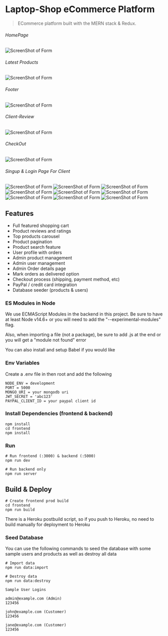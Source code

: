 # Laptop-Shop eCommerce Platform

> ECommerce platform built with the MERN stack & Redux.





###### HomePage


![ScreenShot of Form](screenshots/a.png)


###### Latest Products
![ScreenShot of Form](screenshots/b.png)


###### Footer
![ScreenShot of Form](screenshots/c.png)


###### Client-Review
![ScreenShot of Form](screenshots/d.png)


###### CheckOut
![ScreenShot of Form](screenshots/e.png)

###### Singup & Login Page For Client
![ScreenShot of Form](screenshots/f.png)
![ScreenShot of Form](screenshots/g.png)
![ScreenShot of Form](screenshots/h.png)
![ScreenShot of Form](screenshots/i.png)
![ScreenShot of Form](screenshots/j.png)
![ScreenShot of Form](screenshots/k.png)
![ScreenShot of Form](screenshots/l.png)
![ScreenShot of Form](screenshots/m.png)
![ScreenShot of Form](screenshots/n.png)
















## Features

- Full featured shopping cart
- Product reviews and ratings
- Top products carousel
- Product pagination
- Product search feature
- User profile with orders
- Admin product management
- Admin user management
- Admin Order details page
- Mark orders as delivered option
- Checkout process (shipping, payment method, etc)
- PayPal / credit card integration
- Database seeder (products & users)




### ES Modules in Node

We use ECMAScript Modules in the backend in this project. Be sure to have at least Node v14.6+ or you will need to add the "--experimental-modules" flag.

Also, when importing a file (not a package), be sure to add .js at the end or you will get a "module not found" error

You can also install and setup Babel if you would like

### Env Variables

Create a .env file in then root and add the following

```
NODE_ENV = development
PORT = 5000
MONGO_URI = your mongodb uri
JWT_SECRET = 'abc123'
PAYPAL_CLIENT_ID = your paypal client id
```

### Install Dependencies (frontend & backend)

```
npm install
cd frontend
npm install
```

### Run

```
# Run frontend (:3000) & backend (:5000)
npm run dev

# Run backend only
npm run server
```

## Build & Deploy

```
# Create frontend prod build
cd frontend
npm run build
```

There is a Heroku postbuild script, so if you push to Heroku, no need to build manually for deployment to Heroku

### Seed Database

You can use the following commands to seed the database with some sample users and products as well as destroy all data

```
# Import data
npm run data:import

# Destroy data
npm run data:destroy
```

```
Sample User Logins

admin@example.com (Admin)
123456

john@example.com (Customer)
123456

jane@example.com (Customer)
123456
```



